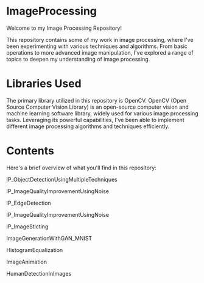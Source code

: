 # ImageProcessing
Welcome to my Image Processing Repository!

This repository contains some of my work in image processing, where I've been experimenting with various techniques and algorithms. From basic operations to more advanced image manipulation, I've explored a range of topics to deepen my understanding of image processing.

# Libraries Used

The primary library utilized in this repository is OpenCV. OpenCV (Open Source Computer Vision Library) is an open-source computer vision and machine learning software library, widely used for various image processing tasks. Leveraging its powerful capabilities, I've been able to implement different image processing algorithms and techniques efficiently.

# Contents

Here's a brief overview of what you'll find in this repository:

IP_ObjectDetectionUsingMultipleTechniques

IP_ImageQualityImprovementUsingNoise

IP_EdgeDetection

IP_ImageQualityImprovementUsingNoise

IP_ImageSticting

ImageGenerationWithGAN_MNIST

HistogramEqualization

ImageAnimation

HumanDetectionInImages

